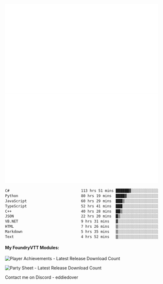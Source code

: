 
![](https://raw.githubusercontent.com/eddiedover/ghstats/master/generated/overview.svg)
![](https://raw.githubusercontent.com/eddiedover/ghstats/master/generated/languages.svg)

<!--START_SECTION:waka-->

```txt
C#                                 113 hrs 51 mins ██████▓░░░░░░░░░░░░░░░░░░   26.33 %
Python                             80 hrs 19 mins  ████▓░░░░░░░░░░░░░░░░░░░░   18.58 %
JavaScript                         60 hrs 29 mins  ███▒░░░░░░░░░░░░░░░░░░░░░   13.99 %
TypeScript                         52 hrs 41 mins  ███░░░░░░░░░░░░░░░░░░░░░░   12.19 %
C++                                40 hrs 28 mins  ██▒░░░░░░░░░░░░░░░░░░░░░░   09.36 %
JSON                               22 hrs 20 mins  █▒░░░░░░░░░░░░░░░░░░░░░░░   05.17 %
VB.NET                             9 hrs 31 mins   ▓░░░░░░░░░░░░░░░░░░░░░░░░   02.20 %
HTML                               7 hrs 26 mins   ▒░░░░░░░░░░░░░░░░░░░░░░░░   01.72 %
Markdown                           5 hrs 35 mins   ▒░░░░░░░░░░░░░░░░░░░░░░░░   01.29 %
Text                               4 hrs 52 mins   ▒░░░░░░░░░░░░░░░░░░░░░░░░   01.13 %
```

<!--END_SECTION:waka-->

#### My FoundryVTT Modules:

  ![Player Achievements - Latest Release Download Count](https://img.shields.io/badge/dynamic/json?label=Player%20Achievements%20-%20Downloads@latest&query=assets%5B1%5D.download_count&url=https%3A%2F%2Fapi.github.com%2Frepos%2FEddieDover%2Ffvtt-player-achievements%2Freleases%2Flatest)

  ![Party Sheet - Latest Release Download Count](https://img.shields.io/badge/dynamic/json?label=Party%20Sheet%20-%20Downloads@latest&query=assets%5B1%5D.download_count&url=https%3A%2F%2Fapi.github.com%2Frepos%2FEddieDover%2Ffvtt-party-sheet%2Freleases%2Flatest)

<a rel="me" href="https://techhub.social/@EddieDover"></a>

Contact me on Discord - eddiedover

